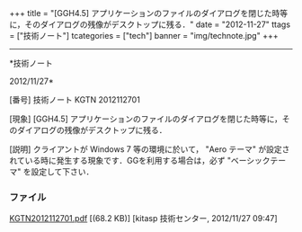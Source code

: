 ﻿+++
title = "[GGH4.5] アプリケーションのファイルのダイアログを閉じた時等に，そのダイアログの残像がデスクトップに残る．"
date = "2012-11-27"
ttags = ["技術ノート"]
tcategories = ["tech"]
banner = "img/technote.jpg"
+++

-----------------------------------------------------------------------------------------------------------------------------

*技術ノート

2012/11/27*


[番号]
技術ノート KGTN 2012112701

[現象]
[GGH4.5]
アプリケーションのファイルのダイアログを閉じた時等に，そのダイアログの残像がデスクトップに残る．

[説明]
クライアントが Windows 7 等の環境に於いて， "Aero テーマ"
が設定されている時に発生する現象です．GGを利用する場合は，必ず
"ベーシックテーマ" を設定して下さい．


### ファイル

 
 


[KGTN2012112701.pdf](http://techreport.kitasp.net/attachments/download/1124/KGTN2012112701.pdf)
 [(68.2 KB)] [kitasp 技術センター, 2012/11/27
09:47]


 


 

